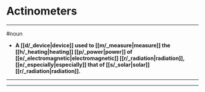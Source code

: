 # Actinometers
---
#noun
- **A [[d/_device|device]] used to [[m/_measure|measure]] the [[h/_heating|heating]] [[p/_power|power]] of [[e/_electromagnetic|electromagnetic]] [[r/_radiation|radiation]], [[e/_especially|especially]] that of [[s/_solar|solar]] [[r/_radiation|radiation]].**
---
---
